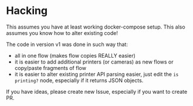 # Hacking

This assumes you have at least working docker-compose setup.
This also assumes you know how to alter existing code!

The code in version v1 was done in such way that:

- all in one flow (makes flow copies REALLY easier)
- it is easier to add additional printers (or cameras)
  as new flows or copy/paste fragments of flow
- it is easier to alter existing printer API parsing easier,
  just edit the `is printing?` node, especially if it returns JSON objects.

If you have ideas, please create new Issue, especially if you want to create PR.
